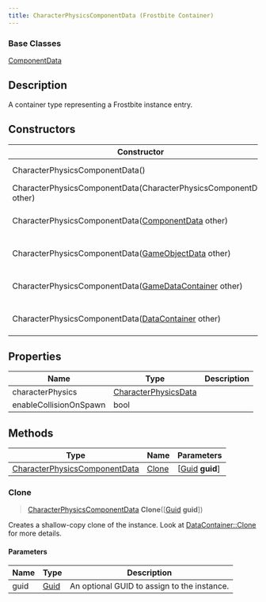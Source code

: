 ```yaml
---
title: CharacterPhysicsComponentData (Frostbite Container)
---
```

### Base Classes

[ComponentData](ComponentData)

## Description

A container type representing a Frostbite instance entry.

## Constructors

| Constructor                                                                              | Description                                                                                                                                       |
| ---------------------------------------------------------------------------------------- | ------------------------------------------------------------------------------------------------------------------------------------------------- |
| CharacterPhysicsComponentData()                                                          | Create a new instance of this container type.                                                                                                     |
| CharacterPhysicsComponentData(CharacterPhysicsComponentData other)                       | Create a reference copy of an instance of the same type.                                                                                          |
| CharacterPhysicsComponentData([ComponentData](ComponentData) other)                      | Upcast an instance of type [ComponentData](ComponentData) to [CharacterPhysicsComponentData](CharacterPhysicsComponentData).                      |
| CharacterPhysicsComponentData([GameObjectData](GameObjectData) other)                    | Upcast an instance of type [GameObjectData](GameObjectData) to [CharacterPhysicsComponentData](CharacterPhysicsComponentData).                    |
| CharacterPhysicsComponentData([GameDataContainer](GameDataContainer) other)              | Upcast an instance of type [GameDataContainer](GameDataContainer) to [CharacterPhysicsComponentData](CharacterPhysicsComponentData).              |
| CharacterPhysicsComponentData([DataContainer](/vext/ref/cls/shr/datacontainer) other) | Upcast an instance of type [DataContainer](/vext/ref/cls/shr/datacontainer) to [CharacterPhysicsComponentData](CharacterPhysicsComponentData). |

## Properties

| Name                   | Type                                         | Description |
| ---------------------- | -------------------------------------------- | ----------- |
| characterPhysics       | [CharacterPhysicsData](CharacterPhysicsData) |             |
| enableCollisionOnSpawn | bool                                         |             |

## Methods

| Type                                                           | Name            | Parameters                                     |
| -------------------------------------------------------------- | --------------- | ---------------------------------------------- |
| [CharacterPhysicsComponentData](CharacterPhysicsComponentData) | [Clone](#clone) | \[[Guid](/vext/ref/cls/shr/guid) **guid**\] |

### Clone

> [CharacterPhysicsComponentData](CharacterPhysicsComponentData) **Clone**(\[[Guid](/vext/ref/cls/shr/guid) **guid**\])

Creates a shallow-copy clone of the instance. Look at [DataContainer::Clone](/vext/ref/cls/shr/datacontainer#clone) for more details.

#### Parameters

| Name | Type         | Description                                 |
| ---- | ------------ | ------------------------------------------- |
| guid | [Guid](Guid) | An optional GUID to assign to the instance. |
